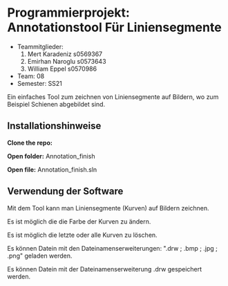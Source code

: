 # Programmierprojekt: Annotationstool Für Liniensegmente

* Teammitglieder:
	1. Mert Karadeniz s0569367
	2. Emirhan Naroglu s0573643
	3. William Eppel s0570986
* Team: 08
* Semester: SS21


Ein einfaches Tool zum zeichnen von Liniensegmente auf Bildern, wo zum Beispiel Schienen abgebildet sind.


## Installationshinweise

**Clone the repo:**

**Open folder:**
Annotation_finish

**Open file:**
Annotation_finish.sln

## Verwendung der Software

Mit dem Tool kann man Liniensegmente (Kurven) auf Bildern zeichnen.

Es ist möglich die die Farbe der Kurven zu ändern.

Es ist möglich die letzte oder alle Kurven zu löschen.

Es können Datein mit den Dateinamenserweiterungen: ".drw ; .bmp ; .jpg ; .png" geladen werden.

Es können Datein mit der Dateinamenserweiterung .drw gespeichert werden.
